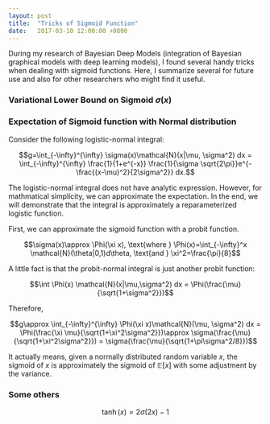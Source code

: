 ```yaml
---
layout: post
title:  "Tricks of Sigmoid Function"
date:   2017-03-10 12:00:00 +0800
---
```


During my research of Bayesian Deep Models (integration of Bayesian graphical models with deep learning models), I found several handy tricks when dealing with sigmoid functions. Here, I summarize several for future use and also for other researchers who might find it useful.

### Variational Lower Bound on Sigmoid $\sigma(x)$


### Expectation of Sigmoid function with Normal distribution
Consider the following logistic-normal integral:

$$g=\int_{-\infty}^{\infty} \sigma(x)\mathcal{N}(x|\mu, \sigma^2) dx = \int_{-\infty}^{\infty} \frac{1}{1+e^{-x}} \frac{1}{\sigma \sqrt{2\pi}}e^{-\frac{(x-\mu)^2}{2\sigma^2}} dx.$$

The logistic-normal integral does not have analytic expression. However, for mathmatical simplicity, we can approximate the expectation. In the end, we will demonstrate that the integral is approximately a reparameterized logistic function.

First, we can approximate the sigmoid function with a probit function.

$$\sigma(x)\approx \Phi(\xi x), \text{where } \Phi(x)=\int_{-\infty}^x \mathcal{N}(\theta|0,1)d\theta, \text{and } \xi^2=\frac{\pi}{8}$$

A little fact is that the probit-normal integral is just another probit function:

$$\int \Phi(x) \mathcal{N}(x|\mu,\sigma^2) dx = \Phi(\frac{\mu}{\sqrt{1+\sigma^2}})$$

Therefore,

$$g\approx \int_{-\infty}^{\infty} \Phi(\xi x)\mathcal{N}(\mu, \sigma^2) dx = \Phi(\frac{\xi \mu}{\sqrt{1+\xi^2\sigma^2}})\approx \sigma(\frac{\mu}{\sqrt{1+\xi^2\sigma^2}}) = \sigma(\frac{\mu}{\sqrt{1+\pi\sigma^2/8}})$$

It actually means, given a normally distributed random variable $x$, the sigmoid of $x$ is approximately the sigmoid of $\mathbb{E}[x]$ with some adjustment by the variance.

### Some others
$$\tanh(x)=2\sigma(2x)-1$$